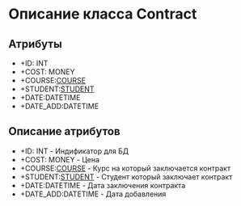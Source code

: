 # Описание класса Contract
    


## Атрибуты

- +ID: INT
- +COST: MONEY
- +COURSE:[COURSE](Course.md)
- +STUDENT:[STUDENT](Student.md)
- +DATE:DATETIME
- +DATE_ADD:DATETIME

## Описание атрибутов

- +ID: INT - Индификатор для БД
- +COST: MONEY - Цена
- +COURSE:[COURSE](Course.md) - Курс на который заключается контракт
- +STUDENT:[STUDENT](Student.md) - Студент который заключает контракт
- +DATE:DATETIME - Дата заключения контракта 
- +DATE_ADD:DATETIME - Дата добавления 
